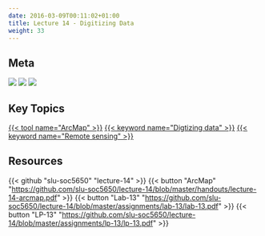 ```yaml
---
date: 2016-03-09T00:11:02+01:00
title: Lecture 14 - Digitizing Data
weight: 33
---
```


## Meta
![](https://img.shields.io/badge/semester-spring%202018-orange.svg) 
![](https://img.shields.io/badge/release-draft-red.svg) 
[![](https://img.shields.io/badge/last%20update-2018--04--27-brightgreen.svg)](https://github.com/slu-soc5650/lecture-11/blob/master/NEWS_SITE.md)

## Key Topics
[{{< tool name="ArcMap" >}}](/topic-index/#a-d)
[{{< keyword name="Digtizing data" >}}](/topic-index/#a-d)
[{{< keyword name="Remote sensing" >}}](/topic-index/#q-t)

## Resources

{{< github "slu-soc5650" "lecture-14" >}}
{{< button "ArcMap" "https://github.com/slu-soc5650/lecture-14/blob/master/handouts/lecture-14-arcmap.pdf" >}}
{{< button "Lab-13" "https://github.com/slu-soc5650/lecture-14/blob/master/assignments/lab-13/lab-13.pdf" >}}
{{< button "LP-13" "https://github.com/slu-soc5650/lecture-14/blob/master/assignments/lp-13/lp-13.pdf" >}}

